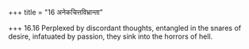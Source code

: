 +++
title = "16 अनेकचित्तविभ्रान्ता"

+++
16.16 Perplexed by discordant thoughts, entangled in the snares of
desire, infatuated by passion, they sink into the horrors of hell.
